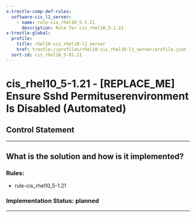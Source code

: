 ```yaml
---
x-trestle-comp-def-rules:
  software-cis_l1_server:
    - name: rule-cis_rhel10_5-1.21
      description: Rule for cis_rhel10_5-1.21
x-trestle-global:
  profile:
    title: rhel10-cis_rhel10-l1_server
    href: trestle://profiles/rhel10-cis_rhel10-l1_server/profile.json
  sort-id: cis_rhel10_5-01.21
---
```


# cis_rhel10_5-1.21 - \[REPLACE_ME\] Ensure Sshd Permituserenvironment Is Disabled (Automated)

## Control Statement

______________________________________________________________________

## What is the solution and how is it implemented?

<!-- For implementation status enter one of: implemented, partial, planned, alternative, not-applicable -->

<!-- Note that the list of rules under ### Rules: is read-only and changes will not be captured after assembly to JSON -->

<!-- Add control implementation description here for control: cis_rhel10_5-1.21 -->

### Rules:

  - rule-cis_rhel10_5-1.21

### Implementation Status: planned

______________________________________________________________________

